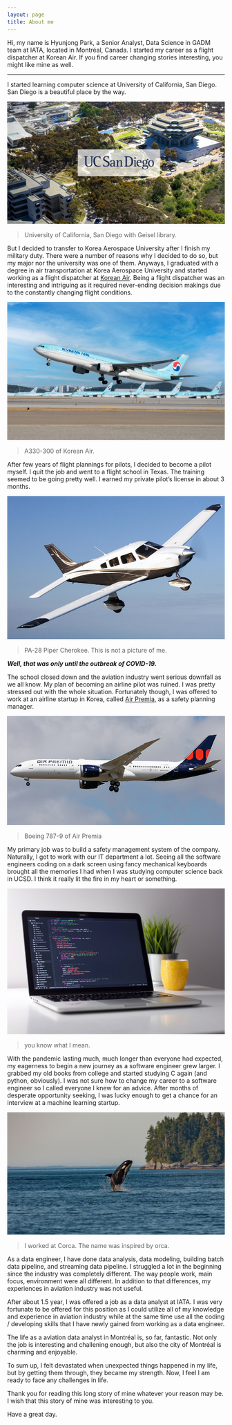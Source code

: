 ```yaml
---
layout: page
title: About me
---
```


Hi, my name is Hyunjong Park, a Senior Analyst, Data Science in GADM team at IATA, located in Montréal, Canada.
I started my career as a flight dispatcher at Korean Air. If you find career changing stories interesting, you might like mine as well.

---

I started learning computer science at University of California, San Diego. San Diego is a beautiful place by the way.

![University of California, San Diego with Geisel library. ](/assets/images/ucsd.png)

> University of California, San Diego with Geisel library.

But I decided to transfer to Korea Aerospace University after I finish my military duty. There were a number of reasons why I decided to do so, but my major nor the university was one of them. Anyways, I graduated with a degree in air transportation at Korea Aerospace University and started working as a flight dispatcher at [Korean Air](https://www.koreanair.com/kr/ko). Being a flight dispatcher was an interesting and intriguing as it required never-ending decision makings due to the constantly changing flight conditions.

![A330-300 of Korean Air.](/assets/images/koreanair.png)

> A330-300 of Korean Air.

After few years of flight plannings for pilots, I decided to become a pilot myself. I quit the job and went to a flight school in Texas. The training seemed to be going pretty well. I earned my private pilot’s license in about 3 months.

![PA-28 Piper Cherokee. The guy in the plane is not me.](/assets/images/cherokee.png)

> PA-28 Piper Cherokee. This is not a picture of me.

**_Well, that was only until the outbreak of COVID-19._**

The school closed down and the aviation industry went serious downfall as we all know. My plan of becoming an airline pilot was ruined. I was pretty stressed out with the whole situation. Fortunately though, I was offered to work at an airline startup in Korea, called [Air Premia](https://airpremia.com/), as a safety planning manager.

![Boeing 787-9 of Air Premia](/assets/images/airpremia.png)

> Boeing 787-9 of Air Premia

My primary job was to build a safety management system of the company. Naturally, I got to work with our IT department a lot. Seeing all the software engineers coding on a dark screen using fancy mechanical keyboards brought all the memories I had when I was studying computer science back in UCSD. I think it really lit the fire in my heart or something.

![you know what I mean.](/assets/images/macbook.png)

> you know what I mean.

With the pandemic lasting much, much longer than everyone had expected, my eagerness to begin a new journey as a software engineer grew larger. I grabbed my old books from college and started studying C again (and python, obviously). I was not sure how to change my career to a software engineer so I called everyone I knew for an advice. After months of desperate opportunity seeking, I was lucky enough to get a chance for an interview at a machine learning startup.

![orca](/assets/images/orca.png)

> I worked at Corca. The name was inspired by orca.

As a data engineer, I have done data analysis, data modeling, building batch data pipeline, and streaming data pipeline.
I struggled a lot in the beginning since the industry was completely different. The way people work, main focus, environment were all different. In addition to that differences, my experiences in aviation industry was not useful. 

After about 1.5 year, I was offered a job as a data analyst at IATA.
I was very fortunate to be offered for this position as I could utilize all of my knowledge and experience in aviation industry while at the same time use all the coding / developing skills that I have newly gained from working as a data engineer.

The life as a aviation data analyst in Montréal is, so far, fantastic. Not only the job is interesting and challening enough, but also the city of Montréal is charming and enjoyable.

To sum up, I felt devastated when unexpected things happened in my life, but by getting them through, they became my strength.
Now, I feel I am ready to face any challenges in life.

Thank you for reading this long story of mine whatever your reason may be.
I wish that this story of mine was interesting to you.

Have a great day.
